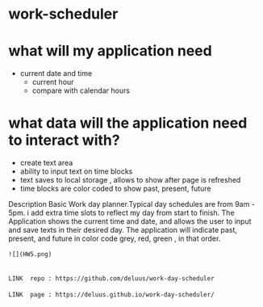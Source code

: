 # work-scheduler

# what will my application need
  - current date and time
    - current hour
    - compare with calendar hours

 # what data will the application need to interact with?
 - create text area
 - ability to input text on time blocks
 - text saves to local storage , allows to show after page is refreshed
 - time blocks are color coded to show past, present, future


 Description 
  Basic Work day planner.Typical day schedules are from 9am - 5pm. i add extra time slots to reflect my day from start to finish. The Application shows the current time and date, and allows the user to input and save texts in their desired day. The application will indicate past, present, and future in color code grey, red, green , in that order.


    ![](HW5.png)


    LINK  repo : https://github.com/deluus/work-day-scheduler

    LINK  page : https://deluus.github.io/work-day-scheduler/


        